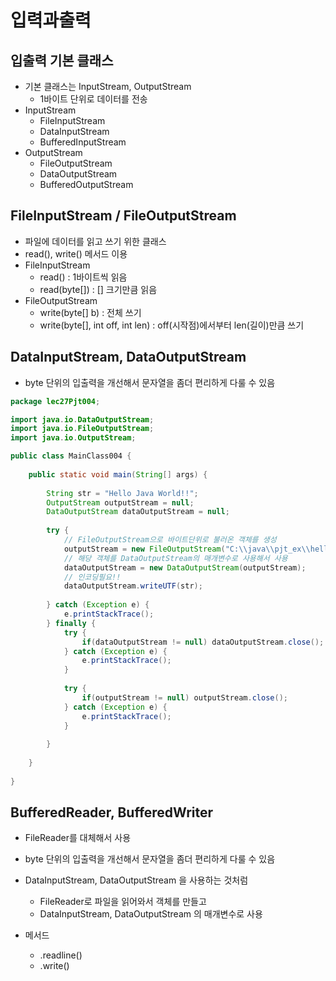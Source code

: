 # 입력과출력



## 입출력 기본 클래스

- 기본 클래스는 InputStream, OutputStream
  - 1바이트 단위로 데이터를 전송
- InputStream
  - FileInputStream
  - DataInputStream
  - BufferedInputStream
- OutputStream
  - FileOutputStream
  - DataOutputStream
  - BufferedOutputStream



## FileInputStream / FileOutputStream

- 파일에 데이터를 읽고 쓰기 위한 클래스
- read(), write() 메서드 이용
- FileInputStream
  - read() : 1바이트씩 읽음
  - read(byte[]) : [] 크기만큼 읽음 
- FileOutputStream
  - write(byte[] b) : 전체 쓰기
  - write(byte[], int off, int len) : off(시작점)에서부터 len(길이)만큼 쓰기



## DataInputStream, DataOutputStream

- byte 단위의 입출력을 개선해서 문자열을 좀더 편리하게 다룰 수 있음

```java
package lec27Pjt004;

import java.io.DataOutputStream;
import java.io.FileOutputStream;
import java.io.OutputStream;

public class MainClass004 {
	
	public static void main(String[] args) {
		
		String str = "Hello Java World!!";
		OutputStream outputStream = null;
		DataOutputStream dataOutputStream = null;
		
		try {
            // FileOutputStream으로 바이트단위로 불러온 객체를 생성
			outputStream = new FileOutputStream("C:\\java\\pjt_ex\\helloWorld.txt");
			// 해당 객체를 DataOutputStream의 매개변수로 사용해서 사용
            dataOutputStream = new DataOutputStream(outputStream);
			// 인코딩필요!!
			dataOutputStream.writeUTF(str);
			
		} catch (Exception e) {
			e.printStackTrace();
		} finally {
			try {
				if(dataOutputStream != null) dataOutputStream.close();
			} catch (Exception e) {
				e.printStackTrace();
			}
			
			try {
				if(outputStream != null) outputStream.close();
			} catch (Exception e) {
				e.printStackTrace();
			}
			
		}
		
	}
	
}

```



## BufferedReader, BufferedWriter

- FileReader를 대체해서 사용

- byte 단위의 입출력을 개선해서 문자열을 좀더 편리하게 다룰 수 있음
- DataInputStream, DataOutputStream 을 사용하는 것처럼
  - FileReader로 파일을 읽어와서 객체를 만들고
  - DataInputStream, DataOutputStream 의 매개변수로 사용
- 메서드
  - .readline()
  - .write()
